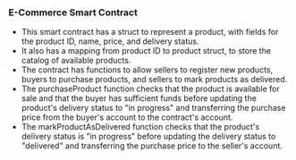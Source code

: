 ### E-Commerce Smart Contract

- This smart contract has a struct to represent a product, with fields for the product ID, name, price, and delivery status.
- It also has a mapping from product ID to product struct, to store the catalog of available products.
- The contract has functions to allow sellers to register new products, buyers to purchase products, and sellers to mark products as delivered.
- The purchaseProduct function checks that the product is available for sale and that the buyer has sufficient funds before updating the product's delivery status to "in progress" and transferring the purchase price from the buyer's account to the contract's account.
- The markProductAsDelivered function checks that the product's delivery status is "in progress" before updating the delivery status to "delivered" and transferring the purchase price to the seller's account.
